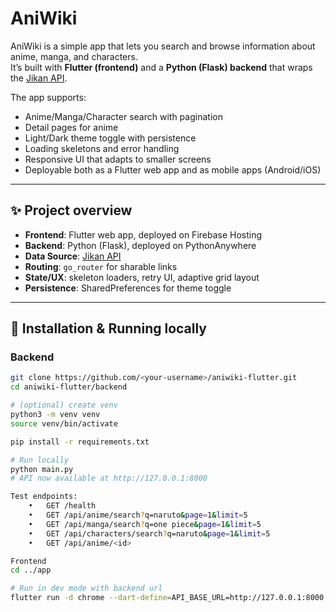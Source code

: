 # AniWiki

AniWiki is a simple app that lets you search and browse information about anime, manga, and characters.  
It’s built with **Flutter (frontend)** and a **Python (Flask) backend** that wraps the [Jikan API](https://docs.api.jikan.moe/).

The app supports:

- Anime/Manga/Character search with pagination
- Detail pages for anime
- Light/Dark theme toggle with persistence
- Loading skeletons and error handling
- Responsive UI that adapts to smaller screens
- Deployable both as a Flutter web app and as mobile apps (Android/iOS)

---

## ✨ Project overview

- **Frontend**: Flutter web app, deployed on Firebase Hosting
- **Backend**: Python (Flask), deployed on PythonAnywhere
- **Data Source**: [Jikan API](https://docs.api.jikan.moe/)
- **Routing**: `go_router` for sharable links
- **State/UX**: skeleton loaders, retry UI, adaptive grid layout
- **Persistence**: SharedPreferences for theme toggle

---

## 🚀 Installation & Running locally

### Backend

```bash
git clone https://github.com/<your-username>/aniwiki-flutter.git
cd aniwiki-flutter/backend

# (optional) create venv
python3 -m venv venv
source venv/bin/activate

pip install -r requirements.txt

# Run locally
python main.py
# API now available at http://127.0.0.1:8000

Test endpoints:
	•	GET /health
	•	GET /api/anime/search?q=naruto&page=1&limit=5
	•	GET /api/manga/search?q=one piece&page=1&limit=5
	•	GET /api/characters/search?q=naruto&page=1&limit=5
	•	GET /api/anime/<id>

Frontend
cd ../app

# Run in dev mode with backend url
flutter run -d chrome --dart-define=API_BASE_URL=http://127.0.0.1:8000
```
